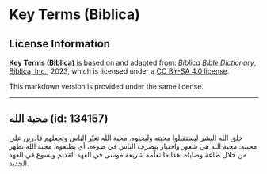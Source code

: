# Key Terms (Biblica)

## License Information

**Key Terms (Biblica)** is based on and adapted from: _Biblica Bible Dictionary_, [Biblica, Inc.](https://www.biblica.com/), 2023, which is licensed under a [CC BY-SA 4.0 license](https://creativecommons.org/licenses/by-sa/4.0/legalcode.en).

This markdown version is provided under the same license.



--------------------------------

## محبة الله (id: 134157)

خلق الله البشر ليستقبلوا محبته وليحبوه. محبة الله تغيّر الناس وتجعلهم قادرين على محبته. محبة الله هي شعور واختيار يتصرف الناس في ضوءه، أي يطيعوه. محبة الله تظهر من خلال طاعة وصاياه. هذا ما تعلّمه شريعة موسى في العهد القديم ويسوع في العهد الجديد.


